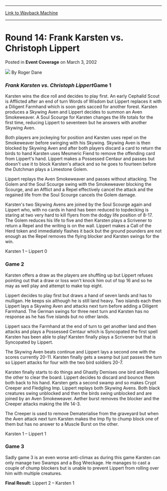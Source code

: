 
---
[Link to Wayback Machine](https://web.archive.org/web/20171029072952/https://magic.wizards.com/en/articles/archive/event-coverage/round-14-frank-karsten-vs-christoph-lippert-2002-03-03)

[_metadata_:author]:- "Roger Dane"
[_metadata_:description]:- "Frank Karsten vs. Christoph LippertGame 1Karsten wins the dice roll and decides to play first. An early Cephalid Scout is Afflicted after an end of turn Words of Wisdom but Lippert replaces it with a Diligent Farmhand which is soon gets sacced for another forest. Karsten produces a Skywing Aven and Lippert decides to summon an Aven Smokeweaver."
[_metadata_:generator]:- "Drupal 7 (http://drupal.org)"
[_metadata_:node]:- "770896"
[_metadata_:publish_date]:- "2002-03-03"
[_metadata_:source]:- "div-main-content"
[_metadata_:title]:- "Round 14: Frank Karsten vs. Christoph Lippert"
[_metadata_:wayback_capture_timestamp]:- "2017-10-29 07:29:52"
[_metadata_:wayback_raw_url]:- "https://web.archive.org/web/20171029072952id_/https://magic.wizards.com/en/articles/archive/event-coverage/round-14-frank-karsten-vs-christoph-lippert-2002-03-03"
[_metadata_:wayback_url]:- "https://magic.wizards.com/en/articles/archive/event-coverage/round-14-frank-karsten-vs-christoph-lippert-2002-03-03"
---


Round 14: Frank Karsten vs. Christoph Lippert
=============================================



 Posted in **Event Coverage**
 on March 3, 2002 






![](https://media.magic.wizards.com/styles/auth_small/public/generic-avatar-150_585.png)
By Roger Dane











### *Frank Karsten vs. Christoph Lippert*Game 1

Karsten wins the dice roll and decides to play first. An early Cephalid Scout is Afflicted after an end of turn Words of Wisdom but Lippert replaces it with a Diligent Farmhand which is soon gets sacced for another forest. Karsten produces a Skywing Aven and Lippert decides to summon an Aven Smokeweaver. A Soul Scourge for Karsten changes the life totals for the first time, reducing Lippert to seventeen but he answers with another Skywing Aven. 

Both players are jockeying for position and Karsten uses repel on the Smokeweaver before swinging with his Skywing. Skywing Aven is then blocked by Skywing Aven and after both players discard a card to return the birds to hand Karsten uses Mesmeric Fiend to remove the offending card from Lippert's hand. Lippert makes a Possessed Centaur and passes but doesn't use it to block Karsten's attack and so he goes to fourteen before the Dutchman plays a Limestone Golem. 

Lippert replays the Aven Smokeweaver and passes without attacking. The Golem and the Soul Scourge swing with the Smokeweaver blocking the Scourge, and an Afflict and a Repel effectively cancel the attack and the regained life from the Soul Scourge cancels the Golem damage. 

Karsten's two Skywing Avens are joined by the Soul Scourge again and Lippert who, with no cards in hand has been reduced to topdecking is staring at two very hard to kill flyers from the dodgy life position of 8-17. The Golem reduces his life to five and then Karsten plays a Scrivener to return a Repel and the writing is on the wall. Lippert makes a Call of the Herd token and immediately flashes it back but the ground pounders are not enough as the Repel removes the flying blocker and Karsten swings for the win.

Karsten 1 – Lippert 0

### Game 2

Karsten offers a draw as the players are shuffling up but Lippert refuses pointing out that a draw or loss won't knock him out of top 16 and so he may as well play and attempt to make top eight.

Lippert decides to play first but draws a hand of seven lands and has to mulligan. He keeps six although he is still land heavy. Two islands each then Lippert lays a Skywing Aven and attacks next turn before adding a Diligent Farmhand. The German swings for three next turn and Karsten has no response as he has five islands but no other lands. 

Lippert sacs the Farmhand at the end of turn to get another land and then attacks and plays a Possessed Centaur which is Syncopated the first spell Karsten has been able to play! Karsten finally plays a Scrivener but that is Syncopated by Lippert. 

The Skywing Aven beats continue and Lippert lays a second one with the scores currently 20-11. Karsten finally gets a swamp but just passes the turn so Lippert attacks for four with the two bird soldiers 20-7. 

Karsten finally starts to do things and Ghastly Demises one bird and Repels the other to clear the board. Lippert decides to discard and bounce them both back to his hand. Karsten gets a second swamp and so makes Crypt Creeper and Fledgling Imp. Lippert replays both Skywing Avens. Both black creatures swing unblocked and then the birds swing unblocked and are joined by an Aven Smokeweaver. Aether burst removes the blocker and the Creeper attacks making the life 14-3. 

The Creeper is used to remove Dematerialise from the graveyard but when the Aven attack next turn Karsten makes the Imp fly to chump block one of them but has no answer to a Muscle Burst on the other.

Karsten 1 – Lippert 1

### Game 3

Sadly game 3 is an even worse anti-climax as during this game Karsten can only manage two Swamps and a Bog Wreckage. He manages to cast a couple of chump blockers but is unable to prevent Lippert from rolling over him with multiple creatures.

**Final Result:** Lippert 2 – Karsten 1







